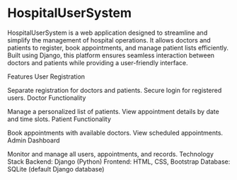 # HospitalUserSystem

HospitalUserSystem is a web application designed to streamline and simplify the management of hospital operations. It allows doctors and patients to register, book appointments, and manage patient lists efficiently. Built using Django, this platform ensures seamless interaction between doctors and patients while providing a user-friendly interface.

Features
User Registration

Separate registration for doctors and patients.
Secure login for registered users.
Doctor Functionality

Manage a personalized list of patients.
View appointment details by date and time slots.
Patient Functionality

Book appointments with available doctors.
View scheduled appointments.
Admin Dashboard

Monitor and manage all users, appointments, and records.
Technology Stack
Backend: Django (Python)
Frontend: HTML, CSS, Bootstrap
Database: SQLite (default Django database)

